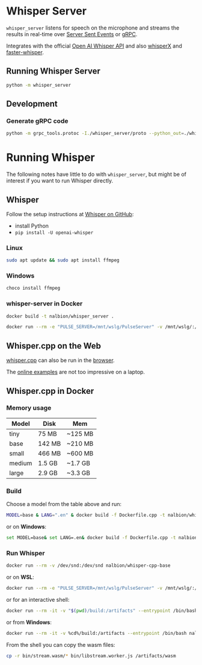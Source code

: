 # Whisper Server

`whisper_server` listens for speech on the microphone and streams the results in real-time over [Server Sent Events](https://developer.mozilla.org/en-US/docs/Web/API/Server-sent_events/Using_server-sent_events) or [gRPC](https://grpc.io/).

Integrates with the official [Open AI Whisper API](https://openai.com/research/whisper) and also
[whisperX](https://github.com/m-bain/whisperX) and [faster-whisper](https://github.com/guillaumekln/faster-whisper).


## Running Whisper Server

```bash
python -m whisper_server
```

## Development

### Generate gRPC code

```bash
python -m grpc_tools.protoc -I./whisper_server/proto --python_out=./whisper_server/proto --pyi_out=./whisper_server/proto --grpc_python_out=./whisper_server/proto ./whisper_server/proto/whisper_server.proto
```

# Running Whisper
The following notes have little to do with `whisper_server`, but might be of interest if you want to run Whisper directly.

## Whisper
Follow the setup instructions at [Whisper on GitHub](https://github.com/openai/whisper):
- install Python
- `pip install -U openai-whisper`

### Linux
```bash
sudo apt update && sudo apt install ffmpeg
```

### Windows

```bash
choco install ffmpeg
```

### whisper-server in Docker

```bash
docker build -t nalbion/whisper_server .
```

```bash
docker run --rm -e "PULSE_SERVER=/mnt/wslg/PulseServer" -v /mnt/wslg/:/mnt/wslg/ nalbion/whisper_server
```


## Whisper.cpp on the Web
[whisper.cpp](https://github.com/ggerganov/whisper.cpp) can also be run in the [browser](https://github.com/ggerganov/whisper.cpp/tree/master/examples/stream.wasm).

The [online examples](https://whisper.ggerganov.com/stream/) are not too impressive on a laptop.

## Whisper.cpp in Docker

### Memory usage

| Model  | Disk   | Mem     |
| ---    | ---    | ---     |
| tiny   |  75 MB | ~125 MB |
| base   | 142 MB | ~210 MB |
| small  | 466 MB | ~600 MB |
| medium | 1.5 GB | ~1.7 GB |
| large  | 2.9 GB | ~3.3 GB |

### Build
Choose a model from the table above and run:

```bash
MODEL=base & LANG=".en" & docker build -f Dockerfile.cpp -t nalbion/whisper-cpp-$MODEL --build-arg MODEL=$MODEL$LANG .
```
or on **Windows**:
```bash
set MODEL=base& set LANG=.en& docker build -f Dockerfile.cpp -t nalbion/whisper-cpp-%MODEL% --build-arg MODEL=%MODEL%%LANG% .
```

### Run Whisper
```bash
docker run --rm -v /dev/snd:/dev/snd nalbion/whisper-cpp-base
```

or on **WSL**:
```bash
docker run --rm -e "PULSE_SERVER=/mnt/wslg/PulseServer" -v /mnt/wslg/:/mnt/wslg/ nalbion/whisper-cpp-base
```

or for an interactive shell:

```bash
docker run --rm -it -v "$(pwd)/build:/artifacts" --entrypoint /bin/bash nalbion/whisper-cpp-base
```

or from **Windows**:

```bash
docker run --rm -it -v %cd%/build:/artifacts --entrypoint /bin/bash nalbion/whisper-cpp-base
```

From the shell you can copy the wasm files:

```bash
cp -r bin/stream.wasm/* bin/libstream.worker.js /artifacts/wasm
```
